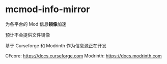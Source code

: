 
# mcmod-info-mirror

为各平台的 Mod 信息**镜像**加速

预计不会提供文件镜像

基于 Curseforge 和 Modrinth 作为信息源正在开发

CFcore: https://docs.curseforge.com
Modrinth: https://docs.modrinth.com
